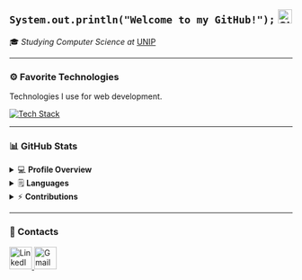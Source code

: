 <h2 align="left">
  <code>System.out.println("Welcome to my GitHub!");</code>
  <img src="https://raw.githubusercontent.com/Tarikul-Islam-Anik/Animated-Fluent-Emojis/master/Emojis/Smilies/Slightly%20Smiling%20Face.png" alt="Slightly Smiling Face" width="25" height="25">
</h2>

🎓 *Studying Computer Science at* [UNIP](https://inscricoes.unip.br/inscricao?gad_source=1&gclid=Cj0KCQjwhYS_BhD2ARIsAJTMMQbfEH2XZeB9AsRGeeM6bGZZBtJ9FstCkCiRidZNY7_nwlYrnLwKW7saAhBAEALw_wcB&gclsrc=aw.ds)

---

### ⚙ Favorite Technologies
<p align="left">Technologies I use for web development.</p>

<p align="left">
  <a href="https://skillicons.dev">
    <img src="https://skillicons.dev/icons?i=java,python,html" alt="Tech Stack">
  </a>
</p>

---

### 📊 GitHub Stats

<details>
  <summary>💻 <b>Profile Overview</b></summary>
  <img src="https://github-readme-stats.vercel.app/api?username=Joaofernandes-DEV&theme=dark&show_icons=true&hide=stars&count_private=true" alt="GitHub Stats">
</details>

<details>
  <summary>🗒 <b>Languages</b></summary>
  <img src="https://github-readme-stats.vercel.app/api/top-langs/?username=Joaofernandes-DEV&layout=compact&theme=dark&langs_count=8&hide=html,css" alt="Most Used Languages">
</details>

<details>
  <summary>⚡ <b>Contributions</b></summary>
  <img src="https://github-readme-activity-graph.vercel.app/graph?username=Joaofernandes-DEV&theme=github-dark&hide_border=true" alt="Contribution Graph">
</details>

---

### 📱 Contacts
<p align="left">
  <a href="https://www.linkedin.com/in/alex-barbosa-louren%C3%A7o-b00bb0205/">
    <img src="https://skillicons.dev/icons?i=linkedin" alt="LinkedIn Alex" width="40">
  </a>
  <a href="ab1591662@gmail.com">
    <img src="https://skillicons.dev/icons?i=gmail" alt="Gmail Alex Lourenço" width="40">
  </a>
</p>
